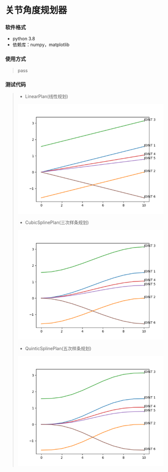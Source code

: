 # 关节角度规划器

### 软件格式

* python 3.8
* 依赖库：numpy，matplotlib

### 使用方式

>pass

### 测试代码

>* LinearPlan(线性规划)
>
>  ![](Readme.assets/Linear.png)
>
>* CubicSplinePlan(三次样条规划)
>
>  ![](Readme.assets/CubicSpline.png)
>
>* QuinticSplinePlan(五次样条规划)
>
>  ![](Readme.assets/QuinticSpline.png)